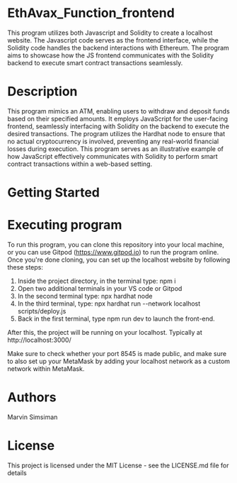 # EthAvax_Function_frontend

This program utilizes both Javascript and Solidity to create a localhost website. The Javascript code serves as the frontend interface, while the Solidity code handles the backend interactions with Ethereum. The program aims to showcase how the JS frontend communicates with the Solidity backend to execute smart contract transactions seamlessly.

# Description

This program mimics an ATM, enabling users to withdraw and deposit funds based on their specified amounts. It employs JavaScript for the user-facing frontend, seamlessly interfacing with Solidity on the backend to execute the desired transactions. The program utilizes the Hardhat node to ensure that no actual cryptocurrency is involved, preventing any real-world financial losses during execution. This program serves as an illustrative example of how JavaScript effectively communicates with Solidity to perform smart contract transactions within a web-based setting.

# Getting Started

# Executing program
To run this program, you can clone this repository into your local machine, or you can use Gitpod (https://www.gitpod.io) to run the program online. Once you're done cloning, you can set up the localhost website by following these steps:
1. Inside the project directory, in the terminal type: npm i
2. Open two additional terminals in your VS code or Gitpod
3. In the second terminal type: npx hardhat node
4. In the third terminal, type: npx hardhat run --network localhost scripts/deploy.js
5. Back in the first terminal, type npm run dev to launch the front-end.

After this, the project will be running on your localhost. Typically at http://localhost:3000/

Make sure to check whether your port 8545 is made public, and make sure to also set up your MetaMask by adding your localhost network as a custom network within MetaMask.

# Authors

Marvin Simsiman

# License

This project is licensed under the MIT License - see the LICENSE.md file for details

